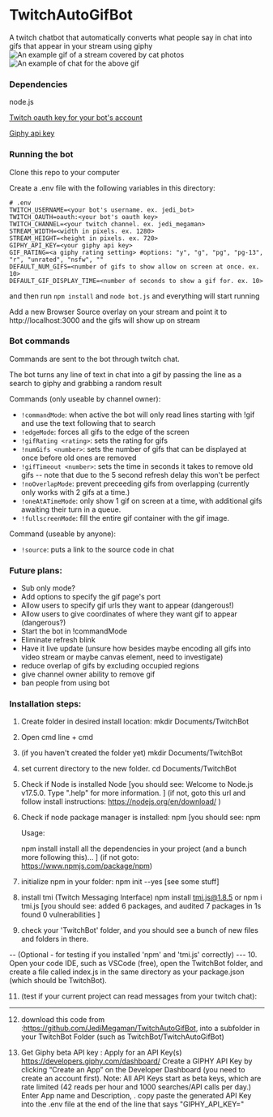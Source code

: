 # TwitchAutoGifBot
A twitch chatbot that automatically converts what people say in chat into gifs that appear in your stream using giphy
![An example gif of a stream covered by cat photos](https://i.imgur.com/UA9WBSL.gif "Example")
![An example of chat for the above gif](https://i.imgur.com/pPnFfvJ.png "chat")

### Dependencies
node.js

[Twitch oauth key for your bot's account](https://twitchapps.com/tmi/)

[Giphy api key](https://developers.giphy.com/)

### Running the bot
Clone this repo to your computer

Create a .env file with the following variables in this directory:

```
# .env
TWITCH_USERNAME=<your bot's username. ex. jedi_bot>
TWITCH_OAUTH=oauth:<your bot's oauth key>
TWITCH_CHANNEL=<your twitch channel. ex. jedi_megaman>
STREAM_WIDTH=<width in pixels. ex. 1280>
STREAM_HEIGHT=<height in pixels. ex. 720>
GIPHY_API_KEY=<your giphy api key>
GIF_RATING=<a giphy rating setting> #options: "y", "g", "pg", "pg-13", "r", "unrated", "nsfw", ""
DEFAULT_NUM_GIFS=<number of gifs to show allow on screen at once. ex. 10>
DEFAULT_GIF_DISPLAY_TIME=<number of seconds to show a gif for. ex. 10>
```

and then run `npm install` and `node bot.js` and everything will start running

Add a new Browser Source overlay on your stream and point it to http://localhost:3000 and the gifs will show up on stream

### Bot commands
Commands are sent to the bot through twitch chat.

The bot turns any line of text in chat into a gif by passing the line as a search to giphy and grabbing a random result

Commands (only useable by channel owner):
- ```!commandMode```: when active the bot will only read lines starting with !gif and use the text following that to search
- ```!edgeMode```: forces all gifs to the edge of the screen
- ```!gifRating <rating>```: sets the rating for gifs
- ```!numGifs <number>```: sets the number of gifs that can be displayed at once before old ones are removed
- ```!gifTimeout <number>```: sets the time in seconds it takes to remove old gifs -- note that due to the 5 second refresh delay this won't be perfect
- ```!noOverlapMode```: prevent preceeding gifs from overlapping (currently only works with 2 gifs at a time.)
- ```!oneAtATimeMode```: only show 1 gif on screen at a time, with additional gifs awaiting their turn in a queue.
- ```!fullscreenMode```: fill the entire gif container with the gif image.

Command (useable by anyone):
- ```!source```: puts a link to the source code in chat

### Future plans:
- Sub only mode?
- Add options to specify the gif page's port
- Allow users to specify gif urls they want to appear (dangerous!)
- Allow users to give coordinates of where they want gif to appear (dangerous?)
- Start the bot in !commandMode
- Eliminate refresh blink
- Have it live update (unsure how besides maybe encoding all gifs into video stream or maybe canvas element, need to investigate)
- reduce overlap of gifs by excluding occupied regions
- give channel owner ability to remove gif
- ban people from using bot

### Installation steps:
1. Create folder in desired install location:
	mkdir Documents/TwitchBot

2. Open cmd line
	<Windows key>+<r> cmd <enter>

3. (if you haven't created the folder yet)
	mkdir Documents/TwitchBot <enter>

4. set current directory to the new folder.
	cd Documents/TwitchBot <enter>

5. Check if Node is installed
	Node <enter>
[you should see:
	Welcome to Node.js v17.5.0.
	Type ".help" for more information.
]
	(if not, goto this url and follow install instructions: https://nodejs.org/en/download/ )

6. Check if node package manager is installed:
	npm <enter>
[you should see:
	npm <command>

	Usage:

	npm install        install all the dependencies in your project
(and a bunch more following this)...
]
	(if not goto: https://www.npmjs.com/package/npm)

7. initialize npm in your folder:
	npm init --yes <enter>
[see some stuff]

8. install tmi (Twitch Messaging Interface)
	npm install tmi.js@1.8.5
or
	npm i tmi.js
[you should see:
	added 6 packages, and audited 7 packages in 1s
	found 0 vulnerabilities
]

9. check your 'TwitchBot' folder, and you should see a bunch of new files and folders in there.

-- (Optional - for testing if you installed 'npm' and 'tmi.js' correctly) ---
10. Open your code IDE, such as VSCode (free), open the TwitchBot folder, and create a file called index.js in the same directory as your package.json (which should be TwitchBot).

11. (test if your current project can read messages from your twitch chat): 

------

 12. download this code from :https://github.com/JediMegaman/TwitchAutoGifBot, into a subfolder in your TwitchBot Folder (such as TwitchBot/TwitchAutoGifBot)
 
 13. Get Giphy beta API key : 
	Apply for an API Key(s)
		https://developers.giphy.com/dashboard/
		Create a GIPHY API Key by clicking “Create an App” on the Developer Dashboard (you need to create an account first).
		Note: All API Keys start as beta keys, which are rate limited (42 reads per hour and 1000 searches/API calls per day.)
		Enter App name and Description, <create>.
		copy paste the generated API Key into the .env file at the end of the line that says "GIPHY_API_KEY="


